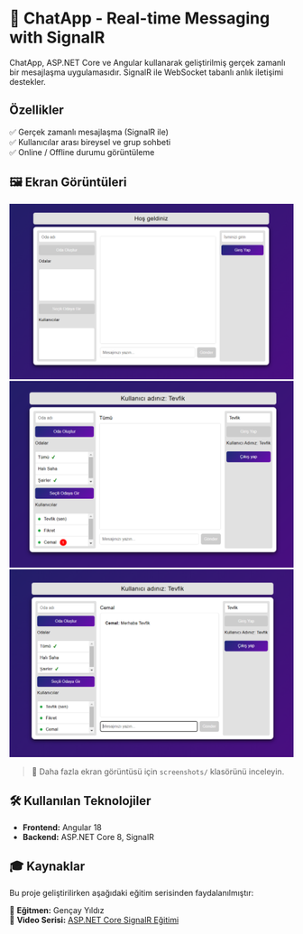 # 💬 ChatApp - Real-time Messaging with SignalR  

ChatApp, ASP.NET Core ve Angular kullanarak geliştirilmiş gerçek zamanlı bir mesajlaşma uygulamasıdır. SignalR ile WebSocket tabanlı anlık iletişimi destekler.  

## Özellikler  
✅ Gerçek zamanlı mesajlaşma (SignalR ile)  
✅ Kullanıcılar arası bireysel ve grup sohbeti  
✅ Online / Offline durumu görüntüleme    

## 🖼️ Ekran Görüntüleri  
![Ana Ekran](./Screenshots/welcome.png)  
![Mesaj Örnek](./Screenshots/chatwith.png)
![Mesaj Örnek 2](./Screenshots/chatwithcemal.png)    

> 📌 Daha fazla ekran görüntüsü için `screenshots/` klasörünü inceleyin.  

## 🛠️ Kullanılan Teknolojiler  
- **Frontend:** Angular 18
- **Backend:** ASP.NET Core 8, SignalR   

## 🎓 Kaynaklar  
Bu proje geliştirilirken aşağıdaki eğitim serisinden faydalanılmıştır:  

📌 **Eğitmen:** Gençay Yıldız  
🎥 **Video Serisi:** [ASP.NET Core SignalR Eğitimi](https://www.youtube.com/watch?v=hIW3wt3tvmc&list=PLQVXoXFVVtp3RSycdru4WpnfPEOFxONiX)  
